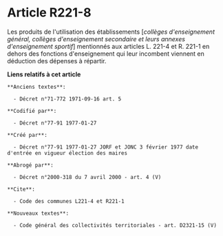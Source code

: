 # Article R221-8

Les produits de l'utilisation des établissements [*collèges d'enseignement général, collèges d'enseignement secondaire et
leurs annexes d'enseignement sportif*] mentionnés aux articles L. 221-4 et R. 221-1 en dehors des fonctions d'enseignement
qui leur incombent viennent en déduction des dépenses à répartir.

**Liens relatifs à cet article**

	**Anciens textes**:

	  - Décret n°71-772 1971-09-16 art. 5

	**Codifié par**:

	  - Décret n°77-91 1977-01-27

	**Créé par**:

	  - Décret n°77-91 1977-01-27 JORF et JONC 3 février 1977 date d'entrée en vigueur élection des maires

	**Abrogé par**:

	  - Décret n°2000-318 du 7 avril 2000 - art. 4 (V)

	**Cite**:

	  - Code des communes L221-4 et R221-1

	**Nouveaux textes**:

	  - Code général des collectivités territoriales - art. D2321-15 (V)
